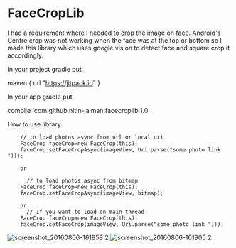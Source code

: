 # FaceCropLib

I had a requirement where I needed to crop the image on face.
Android's Centre crop was not working when the face was at the top or bottom so I made this library which uses google vision to detect face and square crop it
accordingly.

In your project gradle put

   maven { url "https://jitpack.io" }

In your app gradle put

compile 'com.github.nitin-jaiman:facecroplib:1.0'

How to use library

        // to load photos async from url or local uri
        FaceCrop faceCrop=new FaceCrop(this);
        faceCrop.setFaceCropAsync(imageView, Uri.parse("some photo link ")));
        
        or 
        
          // to load photos async from bitmap
        FaceCrop faceCrop=new FaceCrop(this);
        faceCrop.setFaceCropAsync(imageView, bitmap);
        
        or 
          // If you want to load on main thread
        FaceCrop faceCrop=new FaceCrop(this);
        faceCrop.setFaceCrop(imageView, Uri.parse("some photo link ")));
        
        

![screenshot_20160806-161858 2](https://cloud.githubusercontent.com/assets/8062921/17456490/c3091db8-5bf6-11e6-9083-209d6a0637dd.png)
![screenshot_20160806-161905 2](https://cloud.githubusercontent.com/assets/8062921/17456489/c3088402-5bf6-11e6-88b4-38f3b341a2f6.png)
